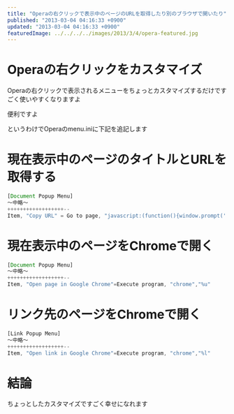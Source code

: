 ```yaml
---
title: "Operaの右クリックで表示中のページのURLを取得したり別のブラウザで開いたり"
published: "2013-03-04 04:16:33 +0900"
updated: "2013-03-04 04:16:33 +0900"
featuredImage: ../../../../images/2013/3/4/opera-featured.jpg
---
```


# Operaの右クリックをカスタマイズ

Operaの右クリックで表示されるメニューをちょっとカスタマイズするだけですごく使いやすくなりますよ

便利ですよ

というわけでOperaのmenu.iniに下記を追記します

# 現在表示中のページのタイトルとURLを取得する

```javascript
[Document Popup Menu]
～中略～
++++++++++++++++++--
Item, "Copy URL" = Go to page, "javascript:(function(){window.prompt('', document.title+'\n'+location.href);})();" & Delay, 100 & Cut & Cancel
```

# 現在表示中のページをChromeで開く

```javascript
[Document Popup Menu]
～中略～
++++++++++++++++++--
Item, "Open page in Google Chrome"=Execute program, "chrome","%u"
```

# リンク先のページをChromeで開く

```javascript
[Link Popup Menu]
～中略～
++++++++++++++++++--
Item, "Open link in Google Chrome"=Execute program, "chrome","%l"
```

# 結論

ちょっとしたカスタマイズですごく幸せになれます
